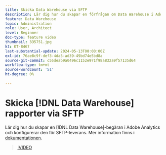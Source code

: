 ```yaml
---
title: Skicka Data Warehouse via SFTP
description: Lär dig hur du skapar en förfrågan om Data Warehouse i Adobe Analytics och ställer in den för SFTP-leverans.
feature: Data Warehouse
topic: Administration
role: User, Architect
level: Beginner
doc-type: feature video
thumbnail: 335751.jpg
kt: KT-8467
last-substantial-update: 2024-05-13T00:00:00Z
exl-id: 76ae8c9f-def3-4da5-ad39-49bd74e5bd8a
source-git-commit: c56deab9a0496c1152e971f98a832a9f57135d64
workflow-type: tm+mt
source-wordcount: '51'
ht-degree: 0%

---
```


# Skicka [!DNL Data Warehouse] rapporter via SFTP

Lär dig hur du skapar en [!DNL Data Warehouse]-begäran i Adobe Analytics och konfigurerar den för SFTP-leverans. Mer information finns i [dokumentationen](https://experienceleague.adobe.com/en/docs/analytics/export/ftp-and-sftp/secure-file-transfer-protocol/ftp-sftp-dw).

>[!VIDEO](https://video.tv.adobe.com/v/335751/?quality=12&learn=on)
